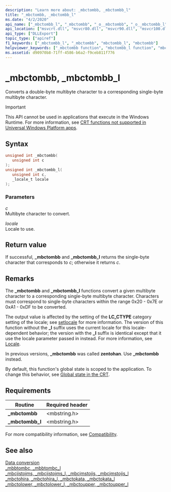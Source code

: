 ```yaml
---
description: "Learn more about: _mbctombb, _mbctombb_l"
title: "_mbctombb, _mbctombb_l"
ms.date: "4/2/2020"
api_name: ["_mbctombb_l", "_mbctombb", "_o__mbctombb", "_o__mbctombb_l"]
api_location: ["msvcrt.dll", "msvcr80.dll", "msvcr90.dll", "msvcr100.dll", "msvcr100_clr0400.dll", "msvcr110.dll", "msvcr110_clr0400.dll", "msvcr120.dll", "msvcr120_clr0400.dll", "ucrtbase.dll", "api-ms-win-crt-multibyte-l1-1-0.dll", "api-ms-win-crt-private-l1-1-0.dll"]
api_type: ["DLLExport"]
topic_type: ["apiref"]
f1_keywords: ["_mbctombb_l", "_mbctombb", "mbctombb_l", "mbctombb"]
helpviewer_keywords: ["_mbctombb function", "mbctombb_l function", "mbctombb function", "_mbctombb_l function"]
ms.assetid: d90970b8-71ff-4586-b6a2-f9ceb811f776
---
```

# _mbctombb, _mbctombb_l

Converts a double-byte multibyte character to a corresponding single-byte multibyte character.

> [!IMPORTANT]
> This API cannot be used in applications that execute in the Windows Runtime. For more information, see [CRT functions not supported in Universal Windows Platform apps](../../cppcx/crt-functions-not-supported-in-universal-windows-platform-apps.md).

## Syntax

```C
unsigned int _mbctombb(
   unsigned int c
);
unsigned int _mbctombb_l(
   unsigned int c,
   _locale_t locale
);
```

### Parameters

*c*<br/>
Multibyte character to convert.

*locale*<br/>
Locale to use.

## Return value

If successful, **_mbctombb** and **_mbctombb_l** returns the single-byte character that corresponds to *c*; otherwise it returns *c*.

## Remarks

The **_mbctombb** and **_mbctombb_l** functions convert a given multibyte character to a corresponding single-byte multibyte character. Characters must correspond to single-byte characters within the range 0x20 - 0x7E or 0xA1 - 0xDF to be converted.

The output value is affected by the setting of the **LC_CTYPE** category setting of the locale; see [setlocale](setlocale-wsetlocale.md) for more information. The version of this function without the **_l** suffix uses the current locale for this locale-dependent behavior; the version with the **_l** suffix is identical except that it use the locale parameter passed in instead. For more information, see [Locale](../locale.md).

In previous versions, **_mbctombb** was called **zentohan**. Use **_mbctombb** instead.

By default, this function's global state is scoped to the application. To change this behavior, see [Global state in the CRT](../global-state.md).

## Requirements

|Routine|Required header|
|-------------|---------------------|
|**_mbctombb**|\<mbstring.h>|
|**_mbctombb_l**|\<mbstring.h>|

For more compatibility information, see [Compatibility](../compatibility.md).

## See also

[Data conversion](../data-conversion.md)\
[_mbbtombc, _mbbtombc_l](mbbtombc-mbbtombc-l.md)\
[_mbcjistojms, _mbcjistojms_l, _mbcjmstojis, _mbcjmstojis_l](mbcjistojms-mbcjistojms-l-mbcjmstojis-mbcjmstojis-l.md)\
[_mbctohira, _mbctohira_l, _mbctokata, _mbctokata_l](mbctohira-mbctohira-l-mbctokata-mbctokata-l.md)\
[_mbctolower, _mbctolower_l, _mbctoupper, _mbctoupper_l](mbctolower-mbctolower-l-mbctoupper-mbctoupper-l.md)
